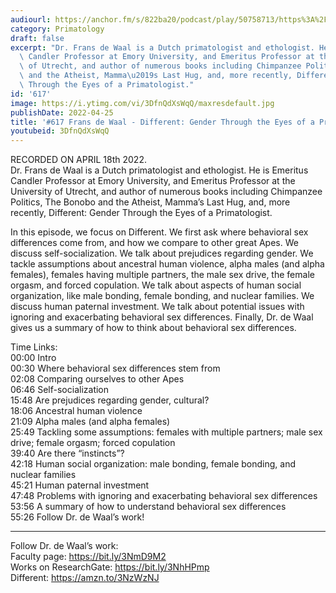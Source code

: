 ```yaml
---
audiourl: https://anchor.fm/s/822ba20/podcast/play/50758713/https%3A%2F%2Fd3ctxlq1ktw2nl.cloudfront.net%2Fstaging%2F2022-3-18%2Fdeadc7ef-1315-42a6-82d1-25abf8a9a111.m4a
category: Primatology
draft: false
excerpt: "Dr. Frans de Waal is a Dutch primatologist and ethologist. He is Emeritus\
  \ Candler Professor at Emory University, and Emeritus Professor at the University\
  \ of Utrecht, and author of numerous books including Chimpanzee Politics, The Bonobo\
  \ and the Atheist, Mamma\u2019s Last Hug, and, more recently, Different: Gender\
  \ Through the Eyes of a Primatologist."
id: '617'
image: https://i.ytimg.com/vi/3DfnQdXsWqQ/maxresdefault.jpg
publishDate: 2022-04-25
title: '#617 Frans de Waal - Different: Gender Through the Eyes of a Primatologist'
youtubeid: 3DfnQdXsWqQ
---
```

<div class="timelinks">

RECORDED ON APRIL 18th 2022.  
Dr. Frans de Waal is a Dutch primatologist and ethologist. He is Emeritus Candler Professor at Emory University, and Emeritus Professor at the University of Utrecht, and author of numerous books including Chimpanzee Politics, The Bonobo and the Atheist, Mamma’s Last Hug, and, more recently, Different: Gender Through the Eyes of a Primatologist.

In this episode, we focus on Different. We first ask where behavioral sex differences come from, and how we compare to other great Apes. We discuss self-socialization. We talk about prejudices regarding gender. We tackle assumptions about ancestral human violence, alpha males (and alpha females), females having multiple partners, the male sex drive, the female orgasm, and forced copulation. We talk about aspects of human social organization, like male bonding, female bonding, and nuclear families. We discuss human paternal investment. We talk about potential issues with ignoring and exacerbating behavioral sex differences. Finally, Dr. de Waal gives us a summary of how to think about behavioral sex differences.

Time Links:  
<time>00:00</time> Intro  
<time>00:30</time> Where behavioral sex differences stem from  
<time>02:08</time> Comparing ourselves to other Apes  
<time>06:46</time> Self-socialization  
<time>15:48</time> Are prejudices regarding gender, cultural?  
<time>18:06</time> Ancestral human violence  
<time>21:09</time> Alpha males (and alpha females)  
<time>25:49</time> Tackling some assumptions: females with multiple partners; male sex drive; female orgasm; forced copulation  
<time>39:40</time> Are there “instincts”?  
<time>42:18</time> Human social organization: male bonding, female bonding, and nuclear families  
<time>45:21</time> Human paternal investment  
<time>47:48</time> Problems with ignoring and exacerbating behavioral sex differences  
<time>53:56</time> A summary of how to understand behavioral sex differences  
<time>55:26</time> Follow Dr. de Waal’s work!

---

Follow Dr. de Waal’s work:  
Faculty page: https://bit.ly/3NmD9M2  
Works on ResearchGate: https://bit.ly/3NhHPmp  
Different: https://amzn.to/3NzWzNJ
</div>

